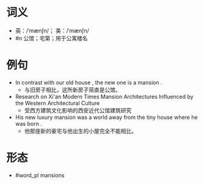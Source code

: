 # 词义
- 英：/ˈmænʃn/； 美：/ˈmænʃn/
- #n 公馆；宅第；用于公寓楼名
# 例句
- In contrast with our old house , the new one is a mansion .
	- 与旧房子相比，这所新房子简直是公馆。
- Research on Xi'an Modern Times Mansion Architectures Influenced by the Western Architectural Culture
	- 受西方建筑文化影响的西安近代公馆建筑研究
- His new luxury mansion was a world away from the tiny house where he was born .
	- 他那座新的豪宅与他出生的小屋完全不能相比。
# 形态
- #word_pl mansions
